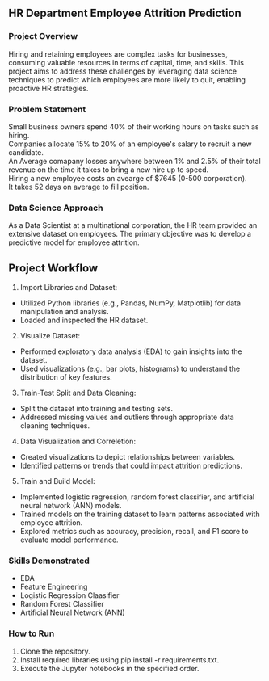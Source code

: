 ## HR Department Employee Attrition Prediction

### Project Overview
Hiring and retaining employees are complex tasks for businesses, consuming valuable resources in terms of capital, time, and skills. This project aims to address these challenges by leveraging data science techniques to predict which employees are more likely to quit, enabling proactive HR strategies.

### Problem Statement
Small business owners spend 40% of their working hours on tasks such as hiring.</br>
Companies allocate 15% to 20% of an employee's salary to recruit a new candidate.</br>
An Average comapany losses anywhere between 1% and 2.5% of their total revenue on the time it takes to bring a new hire up to speed.</br>
Hiring a new employee costs an avearge of $7645 (0-500 corporation).</br>
It takes 52 days on average to fill position.


### Data Science Approach
As a Data Scientist at a multinational corporation, the HR team provided an extensive dataset on employees. The primary objective was to develop a predictive model for employee attrition.


## Project Workflow
1. Import Libraries and Dataset:

- Utilized Python libraries (e.g., Pandas, NumPy, Matplotlib) for data manipulation and analysis.
- Loaded and inspected the HR dataset.

2. Visualize Dataset:

- Performed exploratory data analysis (EDA) to gain insights into the dataset.
- Used visualizations (e.g., bar plots, histograms) to understand the distribution of key features.

3. Train-Test Split and Data Cleaning:

- Split the dataset into training and testing sets.
- Addressed missing values and outliers through appropriate data cleaning techniques.

4. Data Visualization and Correletion:

- Created visualizations to depict relationships between variables.
- Identified patterns or trends that could impact attrition predictions.

5. Train and Build Model:

- Implemented logistic regression, random forest classifier, and artificial neural network (ANN) models.
- Trained models on the training dataset to learn patterns associated with employee attrition.
- Explored metrics such as accuracy, precision, recall, and F1 score to evaluate model performance.


### Skills Demonstrated

- EDA
- Feature Engineering
- Logistic Regression Claasifier
- Random Forest Classifier
- Artificial Neural Network (ANN)

### How to Run

1. Clone the repository.
2. Install required libraries using pip install -r requirements.txt.
3. Execute the Jupyter notebooks in the specified order.
